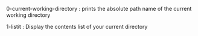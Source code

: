 0-current-working-directory : prints the absolute path name of the current working directory

1-listit : Display the contents list of your current directory 
